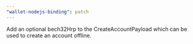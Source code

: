 ```yaml
---
"wallet-nodejs-binding": patch
---
```


Add an optional bech32Hrp to the CreateAccountPayload which can be used to create an account offline.
